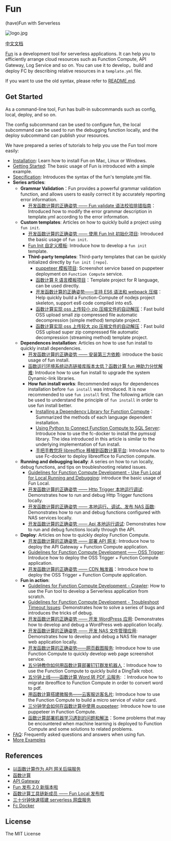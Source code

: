 # Fun

(have)Fun with Serverless

![logo.jpg](https://tan-blog.oss-cn-hangzhou.aliyuncs.com/img/20181123143028.png)

[中文文档](https://github.com/aliyun/fun/blob/master/README-zh.md)

[Fun](https://github.com/aliyun/fun) is a development tool for serverless applications. It can help you to efficiently arrange cloud resources such as Function Compute, API Gateway, Log Service and so on. You can use it to develop，build and deploy FC by describing relative resources in a `template.yml` file.

If you want to use the old syntax, please refer to [README.md](https://github.com/aliyun/fun/blob/v1.x/README.md).

## Get Started

As a command-line tool, Fun has built-in subcommands such as config, local, deploy, and so on.

The config subcommand can be used to configure fun, the local subcommand can be used to run the debugging function locally, and the deploy subcommand can publish your resources.

We have prepared a series of tutorials to help you use the Fun tool more easily:

- [Installation](https://github.com/aliyun/fun/blob/master/docs/usage/installation.md): Learn how to install Fun on Mac, Linux or Windows.
- [Getting Started](https://github.com/aliyun/fun/blob/master/docs/usage/getting_started.md): The basic usage of Fun is introduced with a simple example.
- [Specification](https://github.com/aliyun/fun/blob/master/docs/specs/2018-04-03.md): Introduces the syntax of the fun's template.yml file.
- **Series articles**:
  - **Grammar Validation**：Fun provides a powerful grammar validation function, and allows users to easily correct it by accurately reporting error information.
    - [开发函数计算的正确姿势 —— Fun validate 语法校验排错指南](https://yq.aliyun.com/articles/703144)：Introduced how to modify the error grammar description in template.yml according to the error information.
  - **Custom templates**: Articles on how to quickly build a project using `fun init`.
    - [开发函数计算的正确姿势 —— 使用 Fun Init 初始化项目](https://yq.aliyun.com/articles/674363): Introduced the basic usage of `fun init`.
    - [Fun Init 自定义模板](https://yq.aliyun.com/articles/674364): Introduce how to develop a `fun init` template.
    - **Third-party templates**: Third-party templates that can be quickly initialized directly by `fun init [repo]`.
      - [puppeteer 模板项目](https://github.com/vangie/puppeteer-example/): Screenshot service based on puppeteer deployment on `Function Compute` service.
      - [函数计算 R 语言模板项目](https://github.com/vangie/rlang-example)：Template project for R language, can be used directly.
      - [开发函数计算的正确姿势——支持 ES6 语法和 webpack 压缩](https://yq.aliyun.com/articles/701714)：Help quickly build a Function-Compute of nodejs project skeleton, support es6 code compiled into es5.
      - [函数计算实现 oss 上传较小 zip 压缩文件的自动解压](https://github.com/coco-super/simple-fc-uncompress-service-for-oss)：Fast build OSS upload small zip compressed file automatic decompression (simple method) template project.
      - [函数计算实现 oss 上传较大 zip 压缩文件的自动解压](https://github.com/coco-super/streaming-fc-uncompress-service-for-oss)：Fast build OSS upload super zip compressed file automatic decompression (streaming method) template project.
  - **Dependences installation**: Articles on how to use fun install to quickly install  dependencies.
    - [开发函数计算的正确姿势 —— 安装第三方依赖](https://yq.aliyun.com/articles/688062): introduce the basic usage of fun install.
    - [函数运行环境系统动态链接库版本太低？函数计算 fun 神助力分忧解难](https://yq.aliyun.com/articles/690856): Introduce how to use fun install to upgrade the system Dynamic-link libraries.
    - **How fun install works**: Recommended ways for dependences installation before `fun install` was introduced. It is now recommended to use `fun install` first. The following article can be used to understand the principle of `fun install` in order to use fun install better.
        - [Installing a Dependency Library for Function Compute](https://yq.aliyun.com/articles/602147)：Summarized the methods of each language dependent installation.
        - [Using Python to Connect Function Compute to SQL Server](https://yq.aliyun.com/articles/691081): Introduce how to use the fc-docker to install the pymssql library. The idea introduced in this article is similar to the underlying implementation of fun install.
        - [手把手教您将 libreoffice 移植到函数计算平台](https://yq.aliyun.com/articles/674330): Introduce how to use Fc-docker to deploy libreoffice to Function compute.
  - **Running and debugging locally**: A series on how to run locally, debug functions, and tips on troubleshooting related issues.
    - [Guidelines for Function Compute Development - Use Fun Local for Local Running and Debugging](https://yq.aliyun.com/articles/686333): introduce the basic usage of Fun Local.
    - [开发函数计算的正确姿势 —— Http Trigger 本地运行调试](https://yq.aliyun.com/articles/683683):  Demonstrates how to run and debug Http Trigger functions locally.
    - [开发函数计算的正确姿势 —— 本地运行、调试、发布 NAS 函数](https://yq.aliyun.com/articles/683684):  Demonstrates how to run and debug functions configured with NAS services locally.
    - [开发函数计算的正确姿势 —— Api 本地运行调试](https://yq.aliyun.com/articles/683685):  Demonstrates how to run and debug functions locally through the API.
  - **Deploy**: Articles on how to quickly deploy Function Compute.
    - [开发函数计算的正确姿势 —— 部署 API 网关](https://yq.aliyun.com/articles/689185): Introduce how to deploy the API Gateway + Function Compute application.
    - [Guidelines for Function Compute Development —— OSS Trigger](https://yq.aliyun.com/articles/702667): Introduce how to deploy the OSS Trigger + Function Compute application.
    - [开发函数计算的正确姿势 —— CDN 触发器](https://yq.aliyun.com/articles/700808)：Introduce how to deploy the OSS Trigger + Function Compute application.
  - **Fun in action**:
    - [Guidelines for Function Compute Development - Crawler](https://yq.aliyun.com/articles/686340): How to use the Fun tool to develop a Serverless application from scratch.
    - [Guidelines for Function Compute Development - Troubleshoot Timeout Issues](https://yq.aliyun.com/articles/686349): Demonstrates how to solve a series of bugs and introduces the tricks of debug.
    - [开发函数计算的正确姿势 —— 开发 WordPress 应用](https://yq.aliyun.com/articles/683686): Demonstrates how to develop and debug a WordPress web application locally.
    - [开发函数计算的正确姿势 —— 开发 NAS 文件管理应用](https://yq.aliyun.com/articles/685803): Demonstrates how to develop and debug a NAS file manager web application locally.
    - [开发函数计算的正确姿势——网页截图服务](https://yq.aliyun.com/articles/688927): Introduce how to use Function Compute to quickly develop web page screenshot service.
    - [五分钟教你如何用函数计算部署钉钉群发机器人](https://yq.aliyun.com/articles/682133)：Introduce how to use the Function Compute to quickly build a DingTalk robot.
    - [五分钟上线——函数计算 Word 转 PDF 云服务](https://yq.aliyun.com/articles/674284): ：Introduce how to migrate ibreoffice to Function Compute in order to convert word to pdf.
    - [用函数计算搭建微服务——云客服访客名片](https://yq.aliyun.com/articles/674378): Introduce how to use the Function Compute to build a micro service of visitor card.
    - [三分钟学会如何在函数计算中使用 puppeteer](https://yq.aliyun.com/articles/602877): Introduce how to use puppeteer in Function Compute.
    - [函数计算部署机器学习遇到的问题和解法](https://yq.aliyun.com/articles/630289)：Some problems that may be encountered when machine learning is deployed to Function Compute and some solutions to related problems.
- [FAQ](https://github.com/aliyun/fun/blob/master/docs/usage/faq.md): Frequently asked questions and answers when using fun.
- [More Examples](https://github.com/aliyun/fun/tree/master/examples)

## References

- [以函数计算作为 API 网关后端服务](https://help.aliyun.com/document_detail/54788.html)
- [函数计算](https://www.aliyun.com/product/fc)
- [API Gateway](https://www.aliyun.com/product/apigateway)
- [Fun 发布 2.0 新版本啦](https://yq.aliyun.com/articles/604490)
- [函数计算工具链新成员 —— Fun Local 发布啦](https://yq.aliyun.com/articles/672656)
- [三十分钟快速搭建 serverless 网盘服务](https://yq.aliyun.com/articles/613780)
- [Fc Docker](https://github.com/aliyun/fc-docker)

## License

The MIT License
